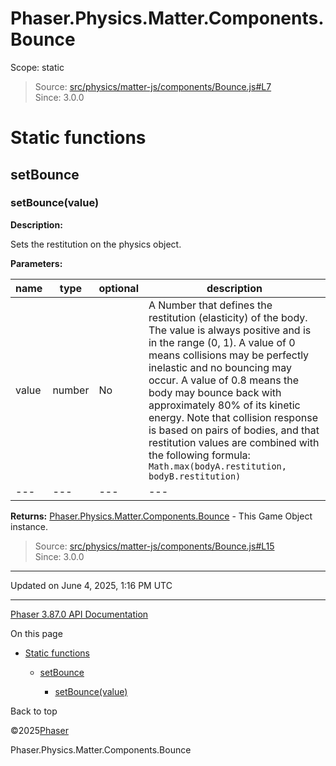 # Phaser.Physics.Matter.Components.Bounce

Scope:
static

> Source: [src/physics/matter-js/components/Bounce.js#L7](https://github.com/phaserjs/phaser/blob/v3.87.0/src/physics/matter-js/components/Bounce.js#L7)  
> Since: 3.0.0

# Static functions

## setBounce

### <instance> setBounce(value)

**Description:**

Sets the restitution on the physics object.

**Parameters:**

| name | type | optional | description |
| --- | --- | --- | --- |
| value | number | No | A Number that defines the restitution (elasticity) of the body. The value is always positive and is in the range (0, 1). A value of 0 means collisions may be perfectly inelastic and no bouncing may occur. A value of 0.8 means the body may bounce back with approximately 80% of its kinetic energy. Note that collision response is based on pairs of bodies, and that restitution values are combined with the following formula: `Math.max(bodyA.restitution, bodyB.restitution)` |
| --- | --- | --- | --- |

**Returns:** [Phaser.Physics.Matter.Components.Bounce](physics-matter-components-bounce.md) - This Game Object instance.

> Source: [src/physics/matter-js/components/Bounce.js#L15](https://github.com/phaserjs/phaser/blob/v3.87.0/src/physics/matter-js/components/Bounce.js#L15)  
> Since: 3.0.0

---

Updated on June 4, 2025, 1:16 PM UTC

---

[Phaser 3.87.0 API Documentation](../../index.md)

On this page

* [Static functions](#static-functions)

  + [setBounce](#setbounce)

    - [<instance> setBounce(value)](#instance-setbouncevalue)

Back to top

©2025[Phaser](https://docs.phaser.io)



Phaser.Physics.Matter.Components.Bounce